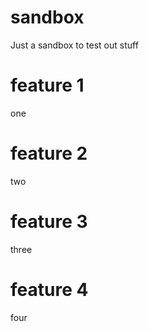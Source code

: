 # sandbox
Just a sandbox to test out stuff

# feature 1
one

# feature 2
two

# feature 3
three

# feature 4
four
